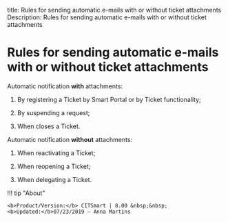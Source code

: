 title: Rules for sending automatic e-mails with or without ticket attachments
Description: Rules for sending automatic e-mails with or without ticket
attachments

# Rules for sending automatic e-mails with or without ticket attachments

Automatic notification **with** attachments:

1.  By registering a Ticket by Smart Portal or by Ticket functionality;

2.  By suspending a request;

3.  When closes a Ticket.

Automatic notification **without** attachments:

1.  When reactivating a Ticket;

2.  When reopening a Ticket;

3.  When delegating a Ticket.


!!! tip "About"

    <b>Product/Version:</b> CITSmart | 8.00 &nbsp;&nbsp;
    <b>Updated:</b>07/23/2019 – Anna Martins
